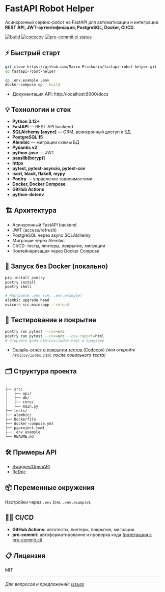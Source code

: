 # FastAPI Robot Helper

Асинхронный сервис-робот на FastAPI для автоматизации и интеграции.
**REST API, JWT-аутентификация, PostgreSQL, Docker, CI/CD.**

[![build](https://github.com/Maxim-Proskurin/fastapi-robot-helper/actions/workflows/ci.yml/badge.svg)](https://github.com/Maxim-Proskurin/fastapi-robot-helper/actions)
[![codecov](https://codecov.io/gh/Maxim-Proskurin/fastapi-robot-helper/branch/main/graph/badge.svg)](https://codecov.io/gh/Maxim-Proskurin/fastapi-robot-helper)
[![pre-commit.ci status](https://results.pre-commit.ci/badge/github/Maxim-Proskurin/fastapi-robot-helper/main.svg)](https://results.pre-commit.ci/latest/github/Maxim-Proskurin/fastapi-robot-helper/main)

## ⚡️ Быстрый старт

```bash
git clone https://github.com/Maxim-Proskurin/fastapi-robot-helper.git
cd fastapi-robot-helper

cp .env.example .env
docker-compose up --build
```

- Документация API: http://localhost:8000/docs

## 💡 Технологии и стек

- **Python 3.12+**
- **FastAPI** — REST API backend
- **SQLAlchemy [async]** — ORM, асинхронный доступ к БД
- **PostgreSQL 15**
- **Alembic** — миграции схемы БД
- **Pydantic v2**
- **python-jose** — JWT
- **passlib[bcrypt]**
- **httpx**
- **pytest, pytest-asyncio, pytest-cov**
- **isort, black, flake8, mypy**
- **Poetry** — управление зависимостями
- **Docker, Docker Compose**
- **GitHub Actions**
- **python-dotenv**

## 🏗️ Архитектура

- Асинхронный FastAPI backend
- JWT (access/refresh)
- PostgreSQL через async SQLAlchemy
- Миграции через Alembic
- CI/CD: тесты, линтеры, покрытие, миграции
- Контейнеризация через Docker Compose

## 🚀 Запуск без Docker (локально)

```bash
pip install poetry
poetry install
poetry shell

# Настройте .env (см. .env.example)
alembic upgrade head
uvicorn src.main:app --reload
```

## 🧪 Тестирование и покрытие

```bash
poetry run pytest --cov=src
poetry run pytest --cov=src --cov-report=html
# Откройте файл htmlcov/index.html в браузере
```
- [Онлайн-отчёт о покрытии тестов (Codecov)](https://codecov.io/gh/Maxim-Proskurin/fastapi-robot-helper)
  _(или откройте `htmlcov/index.html` после локального теста)_

## 🗂️ Структура проекта

```
.
├── src/
│   ├── api/
│   ├── db/
│   ├── core/
│   └── main.py
├── tests/
├── alembic/
├── Dockerfile
├── docker-compose.yml
├── pyproject.toml
├── .env.example
└── README.md
```

## 🛠️ Примеры API

- [Swagger/OpenAPI](http://localhost:8000/docs)
- [ReDoc](http://localhost:8000/redoc)

## 📦 Переменные окружения

Настройки через `.env` (см. `.env.example`).

## 👨‍💻 CI/CD

- **GitHub Actions:** автотесты, линтеры, покрытие, миграции.
- **pre-commit:** автоформатирование и проверка кода ([интеграция с pre-commit.ci](https://pre-commit.ci/)).

## 📋 Лицензия

MIT

---

_Для вопросов и предложений: [Issues](https://github.com/Maxim-Proskurin/fastapi-robot-helper/issues)_
